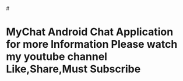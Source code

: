 #<h1> MyChat
Android Chat Application
for more Information Please watch my youtube channel 
Like,Share,Must Subscribe
